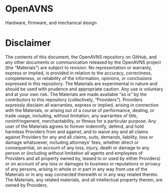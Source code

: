 # OpenAVNS
Hardware, firmware, and mechanical design

# Disclaimer
The contents of this document, the OpenAVNS repository on GitHub, and any other documents or communication released by the OpenAVNS project (the “Materials”) are subject to revision. No representation or warranty, express or implied, is provided in relation to the accuracy, correctness, completeness, or reliability of the information, opinions, or conclusions expressed in this repository.
The Materials are experimental in nature and should be used with prudence and appropriate caution. Any use is voluntary and at your own risk.
The Materials are made available “as is” by the contributors to this repository (collectively, “Providers”). Providers expressly disclaim all warranties, express or implied, arising in connection with the Materials, or arising out of a course of performance, dealing, or trade usage, including, without limitation, any warranties of title, noninfringement, merchantability, or fitness for a particular purpose.
Any user of the Materials agrees to forever indemnify, defend, and hold harmless Providers from and against, and to waive any and all claims against Providers for any and all claims, suits, demands, liability, loss or damage whatsoever, including attorneys' fees, whether direct or consequential, on account of any loss, injury, death or damage to any person or (including without limitation all agents and employees of Providers and all property owned by, leased to or used by either Providers) or on account of any loss or damages to business or reputations or privacy of any persons, arising in whole or in part in any way from use of the Materials or in any way connected therewith or in any way related thereto.
The Materials, any related materials, and all intellectual property therein, are owned by Providers.
